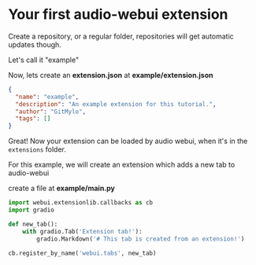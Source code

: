 # Your first audio-webui extension

Create a repository, or a regular folder, repositories will get automatic updates though.

Let's call it "example"

Now, lets create an **extension.json** at **example/extension.json**
```json
{
  "name": "example",
  "description": "An example extension for this tutorial.",
  "author": "GitMylo",
  "tags": []
}
```

Great! Now your extension can be loaded by audio webui, when it's in the `extensions` folder.

For this example, we will create an extension which adds a new tab to audio-webui

create a file at **example/main.py**
```python
import webui.extensionlib.callbacks as cb
import gradio

def new_tab():
    with gradio.Tab('Extension tab!'):
        gradio.Markdown('# This tab is created from an extension!')

cb.register_by_name('webui.tabs', new_tab)
```
